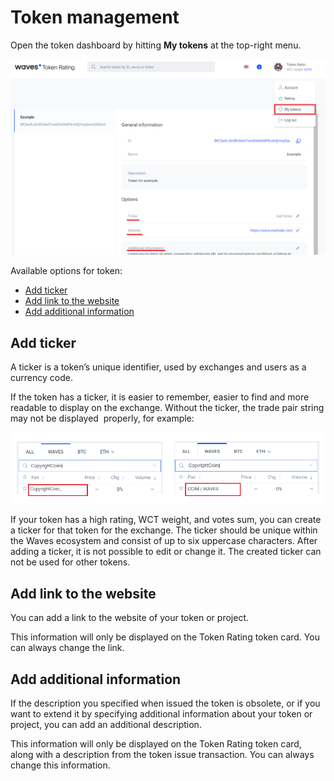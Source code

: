# Token management

Open the token dashboard by hitting **My tokens** at the top-right menu.

![](./_assets/dashboard_en.png)

Available options for token:

* [Add ticker](#ticker)
* [Add link to the website](#website)
* [Add additional information](#additional)

## Add ticker <a id="ticker"></a>

A ticker is a token’s unique identifier, used by exchanges and users as a currency code.

If the token has a ticker, it is easier to remember, easier to find and more readable to display on the exchange. Without the ticker, the trade pair string may not be displayed  properly, for example:

![](./_assets/with_or_without_ticker.png)

If your token has a high rating, WCT weight, and votes sum, you can create a ticker for that token for the exchange. The ticker should be unique within the Waves ecosystem and consist of up to six uppercase characters. After adding a ticker, it is not possible to edit or change it. The created ticker can not be used for other tokens.

## Add link to the website <a id="website"></a>

You can add a link to the website of your token or project.

This information will only be displayed on the Token Rating token card. You can always change the link.

## Add additional information <a id="additional"></a>

If the description you specified when issued the token is obsolete, or if you want to extend it by specifying additional information about your token or project, you can add an additional description.

This information will only be displayed on the Token Rating token card, along with a description from the token issue transaction. You can always change this information.
